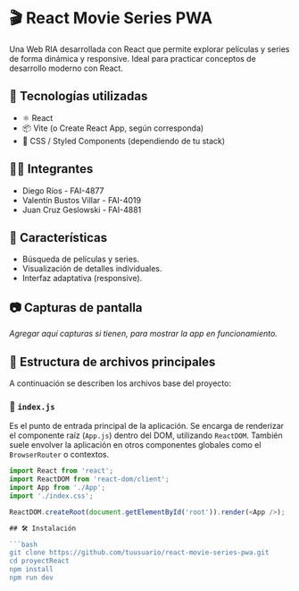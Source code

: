 # 🎬 React Movie Series PWA

Una Web RIA desarrollada con React que permite explorar películas y series de forma dinámica y responsive. Ideal para practicar conceptos de desarrollo moderno con React.

## 🚀 Tecnologías utilizadas

- ⚛️ React
- 📦 Vite (o Create React App, según corresponda)
- 💅 CSS / Styled Components (dependiendo de tu stack)

## 👨‍💻 Integrantes

- Diego Ríos - FAI-4877
- Valentín Bustos Villar - FAI-4019
- Juan Cruz Geslowski - FAI-4881

## 📌 Características

- Búsqueda de películas y series.
- Visualización de detalles individuales.
- Interfaz adaptativa (responsive).

## 📷 Capturas de pantalla

_Agregar aquí capturas si tienen, para mostrar la app en funcionamiento._

## 🧩 Estructura de archivos principales

A continuación se describen los archivos base del proyecto:

### 📁 `index.js`

Es el punto de entrada principal de la aplicación. Se encarga de renderizar el componente raíz (`App.js`) dentro del DOM, utilizando `ReactDOM`. También suele envolver la aplicación en otros componentes globales como el `BrowserRouter` o contextos.

````js
import React from 'react';
import ReactDOM from 'react-dom/client';
import App from './App';
import './index.css';

ReactDOM.createRoot(document.getElementById('root')).render(<App />);

## 🛠 Instalación

```bash
git clone https://github.com/tuusuario/react-movie-series-pwa.git
cd proyectReact
npm install
npm run dev


````
